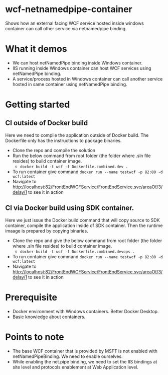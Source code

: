 # wcf-netnamedpipe-container
Shows how an external facing WCF service hosted inside windows container can call other service via netnamedpipe binding.

# What it demos

- We can host netNamedPipe binding inside Windows container.
- IIS running inside Windows container can host WCF services using netNamedPipe binding.
- A service/process hosted in Windows container can call another service hosted in same container using netNamedPipe binding.

# Getting started

## CI outside of Docker build
Here we need to compile the application outside of Docker build. The Dockerfile only has the instructions to package binaries.

- Clone the repo and compile the solution
- Run the below command from root folder (the folder where .sln file resides) to build container image.
  - `docker build -t wcf -f Dockerfile.combined.dev .`
- To run container give command `docker run --name testwcf -p 82:80 -d wcf:latest`
- Navigate to [http://localhost:82/FrontEndWCFService/FrontEndService.svc/areaOf/3/delay/1](http://localhost:82/FrontEndWCFService/FrontEndService.svc/areaOf/3/delay/1) to see it in action

## CI via Docker build using SDK container. 
Here we just issue the Docker build command that will copy source to SDK container, compile the application inside of SDK container. Then the runtime imaage is prepared by copying binaries.

- Clone the repo and give the below command from root folder (the folder where .sln file resides) to build container image.
  - `docker build -t wcf -f Dockerfile.combined.devops .`
- To run container give command `docker run --name testwcf -p 82:80 -d wcf:latest`
- Navigate to [http://localhost:82/FrontEndWCFService/FrontEndService.svc/areaOf/3/delay/1](http://localhost:82/FrontEndWCFService/FrontEndService.svc/areaOf/3/delay/1) to see it in action

# Prerequisite

- Docker environment with Windows containers. Better Docker Desktop.
- Basic knowledge about containers.

# Points to note

- The base WCF container that is provided by MSFT is not enabled with netNamedPipeBinding. We need to enable ourselves.
- While enabling the net.pipe binding, we need to set the IIS bindings at site level and protocols enablement at Web Application level.
